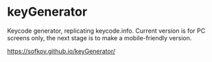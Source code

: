 # keyGenerator

Keycode generator, replicating keycode.info. 
Current version is for PC screens only, the next stage is to make a mobile-friendly version. 

https://sofkov.github.io/keyGenerator/
